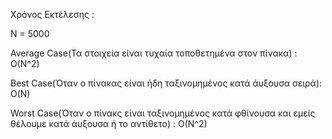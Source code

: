 Χρόνος Εκτέλεσης :

N = 5000

Average Case(Τα στοιχεία είναι τυχαία τοποθετημένα στον πίνακα) : O(N^2)

Best Case(Όταν ο πίνακας είναι ήδη ταξινομημένος κατά άυξουσα σειρά): O(N)

Worst Case(Όταν ο πίνακς είναι ταξινομημένος κατά φθίνουσα και εμείς θέλουμε κατά άυξουσα ή το αντίθετο) : Ο(Ν^2)

